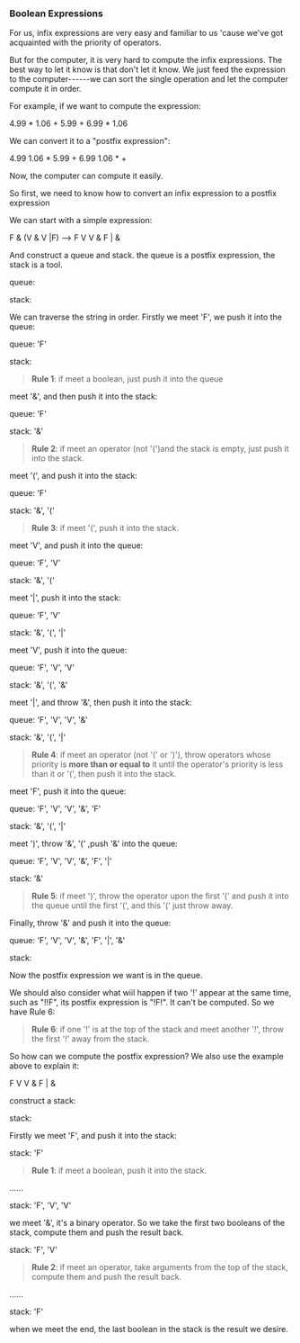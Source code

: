 ### Boolean Expressions

For us, infix expressions are very easy and familiar to us 'cause we've got acquainted with the priority of operators.

But for the computer, it is very hard to compute the infix expressions. The best way to let it know is that don't let it know. We just feed the expression to the computer------we can sort the single operation and let the computer compute it in order.

For example, if we want to compute the expression:

4.99 * 1.06 + 5.99 + 6.99 * 1.06

We can convert it to a "postfix expression":

4.99 1.06 * 5.99 + 6.99 1.06 * +

Now, the computer can compute it easily.

So first, we need to know how to convert an infix expression to a postfix expression

We can start with a simple expression:

F & (V & V |F)  --> F V V & F | &

And construct a queue and stack. the queue is a postfix expression, the stack is a tool.

queue:

stack: 



We can traverse the string in order. Firstly we meet 'F', we push it into the queue:

queue: 'F'

stack:

> **Rule 1**: if meet a boolean, just push it into the queue



meet '&', and then push it into the stack:

queue: 'F'

stack: '&'

> **Rule 2**: if meet an operator (not '(')and the stack is empty, just push it into the stack.



meet '(', and push it into the stack:

queue: 'F'

stack: '&', '('

> **Rule 3**: if meet '(', push it into the stack.



meet 'V', and push it into the queue:

queue: 'F', 'V'

stack: '&', '('



meet '|', push it into the stack:

queue: 'F', 'V'

stack: '&', '(', '|'



meet 'V', push it into the queue:

queue: 'F', 'V', 'V'

stack: '&', '(', '&'



meet '|',  and throw '&', then push it into the stack:

queue: 'F', 'V', 'V', '&'

stack: '&', '(', '|'

> **Rule 4**: if meet an operator (not '(' or ')'), throw operators whose priority is **more than or equal to** it until the operator's priority is less than it or '(', then push it into the stack.



meet 'F', push it into the queue:

queue: 'F', 'V', 'V', '&', 'F'

stack: '&', '(', '|'



meet ')', throw '&', '(' ,push '&' into the queue:

queue: 'F', 'V', 'V', '&', 'F', '|'

stack: '&'

> **Rule 5**: if meet ')', throw the operator upon the first '(' and push it into the queue until the first '(', and this '(' just throw away.

Finally, throw '&' and push it into the queue:

queue: 'F', 'V', 'V', '&', 'F', '|', '&'

stack:

Now the postfix expression we want is in the queue.

We should also consider what wiil happen if two '!' appear at the same time, such as "!!F", its postfix expression is "!F!". It can't be computed. So we have Rule 6:

> **Rule 6**: if one '!' is at the top of the stack and meet another '!', throw the first '!' away from the stack.

So how can we compute the postfix expression? We also use the example above to explain it:

F V V & F | &

construct a stack:

stack:



Firstly we meet 'F', and push it into the stack:

stack: 'F'

> **Rule 1**: if meet a boolean, push it into the stack.

......

stack: 'F', 'V', 'V'

we meet '&', it's a binary operator. So we take the first two booleans of the stack, compute them and push the result back.

stack: 'F', 'V'

> **Rule 2**: if meet an operator, take arguments from the top of the stack, compute them and push the result back.

......

stack: 'F'

when we meet the end, the last boolean in the stack is the result we desire.

